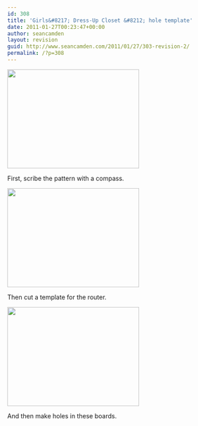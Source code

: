 ```yaml
---
id: 308
title: 'Girls&#8217; Dress-Up Closet &#8212; hole template'
date: 2011-01-27T00:23:47+00:00
author: seancamden
layout: revision
guid: http://www.seancamden.com/2011/01/27/303-revision-2/
permalink: /?p=308
---
```

[<img src="http://www.seancamden.com/wp-content/uploads/2011/01/2010-08-02-12.40.47-300x225.jpg" alt="" title="2010-08-02 12.40.47" width="300" height="225" class="alignnone size-medium wp-image-306" srcset="http://seancamden.cosm/wp-content/uploads/2011/01/2010-08-02-12.40.47-300x225.jpg 300w, http://seancamden.cosm/wp-content/uploads/2011/01/2010-08-02-12.40.47-1024x768.jpg 1024w" sizes="(max-width: 300px) 100vw, 300px" />](http://www.seancamden.com/wp-content/uploads/2011/01/2010-08-02-12.40.47.jpg)
  
First, scribe the pattern with a compass.
  
[<img src="http://www.seancamden.com/wp-content/uploads/2011/01/2010-08-04-12.41.03-300x225.jpg" alt="" title="2010-08-04 12.41.03" width="300" height="225" class="alignnone size-medium wp-image-304" srcset="http://seancamden.cosm/wp-content/uploads/2011/01/2010-08-04-12.41.03-300x225.jpg 300w, http://seancamden.cosm/wp-content/uploads/2011/01/2010-08-04-12.41.03-1024x768.jpg 1024w" sizes="(max-width: 300px) 100vw, 300px" />](http://www.seancamden.com/wp-content/uploads/2011/01/2010-08-04-12.41.03.jpg)
  
Then cut a template for the router.
  
[<img src="http://www.seancamden.com/wp-content/uploads/2011/01/2010-08-04-14.01.33-300x225.jpg" alt="" title="2010-08-04 14.01.33" width="300" height="225" class="alignnone size-medium wp-image-305" srcset="http://seancamden.cosm/wp-content/uploads/2011/01/2010-08-04-14.01.33-300x225.jpg 300w, http://seancamden.cosm/wp-content/uploads/2011/01/2010-08-04-14.01.33-1024x768.jpg 1024w" sizes="(max-width: 300px) 100vw, 300px" />](http://www.seancamden.com/wp-content/uploads/2011/01/2010-08-04-14.01.33.jpg)
  
And then make holes in these boards.